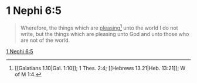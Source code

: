 # 1 Nephi 6:5

> Wherefore, the things which are <u>pleasing</u>[^a] unto the world I do not write, but the things which are pleasing unto God and unto those who are not of the world.

[1 Nephi 6:5](https://www.churchofjesuschrist.org/study/scriptures/bofm/1-ne/6?lang=eng&id=p5#p5)


[^a]: [[Galatians 1.10|Gal. 1:10]]; 1 Thes. 2:4; [[Hebrews 13.21|Heb. 13:21]]; W of M 1:4.
